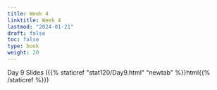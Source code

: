 ```yaml
---
title: Week 4 
linktitle: Week 4
lastmod: "2024-01-21"
draft: false  
toc: false  
type: book  
weight: 20
---
```


Day 9 Slides ({{% staticref "stat120/Day9.html" "newtab" %}}html{{% /staticref %}})

